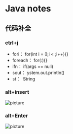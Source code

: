 # **Java notes**
## 代码补全
### ctrl+j
* fori：
  for(int i = 0;i < ;i++){}
* foreach：
  for(:){}
* ifn：
  if(args == null)
* sout：
  ystem.out.println()
* st：
  String
### alt+insert
![picture](https://static.oschina.net/uploads/space/2017/0706/001108_uclK_2248183.png)
### alt+Enter
![picture](https://static.oschina.net/uploads/space/2017/0706/002215_3g7E_2248183.png)

